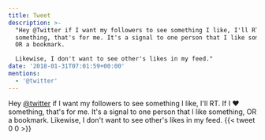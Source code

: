 ```yaml
---
title: Tweet
description: >-
  "Hey @Twitter if I want my followers to see something I like, I'll RT. If I ❤
  something, that's for me. It's a signal to one person that I like something,
  OR a bookmark. 

  Likewise, I don't want to see other's likes in my feed."
date: '2018-01-31T07:01:59+00:00'
mentions:
  - '@twitter'
---
```

Hey [@twitter](https://twitter.com/@twitter) if I want my followers to see something I like, I'll RT. If I ❤ something, that's for me. It's a signal to one person that I like something, OR a bookmark. 
Likewise, I don't want to see other's likes in my feed.
      {{< tweet 0 0 >}}
    
